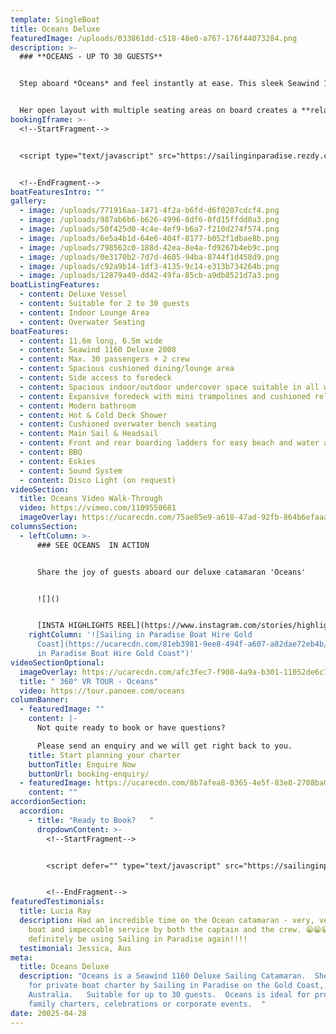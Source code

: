 ```yaml
---
template: SingleBoat
title: Oceans Deluxe
featuredImage: /uploads/033861dd-c518-48e0-a767-176f44073284.png
description: >-
  ### **O﻿CEANS - UP TO 30 GUESTS**


  Step aboard *Oceans* and feel instantly at ease. This sleek Seawind 1160 Deluxe catamaran offers the perfect balance of space and comfort, making her just as suited to intimate gatherings as she is to lively group celebrations.


  Her open layout with multiple seating areas on board creates a **relaxed, social atmosphere**. Whether you’re celebrating a milestone, popping the question, enjoying a family day out, or hosting a corporate event, *Oceans* sets the stage for memorable moments on the Gold Coast waters.
bookingIframe: >-
  <!--StartFragment-->


  <script type="text/javascript" src="https://sailinginparadise.rezdy.com/pluginJs?script=modal"></script> <a id="button-booking" class="button-booking rezdy rezdy-modal" href="https://sailinginparadise.rezdy.com/productsCalendar/279456?iframe=true" style="">Check Availability and BOOK NOW</a>


  <!--EndFragment-->
boatFeaturesIntro: ""
gallery:
  - image: /uploads/771916aa-1471-4f2a-b6fd-d6f0207cdcf4.png
  - image: /uploads/987ab6b6-b626-4996-8df6-0fd15ffdd0a3.png
  - image: /uploads/50f425d0-4c4e-4ef9-b6a7-f210d274f574.png
  - image: /uploads/6e5a4b1d-64e6-404f-8177-b052f1dbae8b.png
  - image: /uploads/798562c0-188d-42ea-8e4a-fd9267b4eb9c.png
  - image: /uploads/0e3170b2-7d7d-4605-94ba-8744f1d458d9.png
  - image: /uploads/c92a9b14-1df3-4135-9c14-e313b734264b.png
  - image: /uploads/12879a49-dd42-49fa-85cb-a9db8521d7a3.png
boatListingFeatures:
  - content: Deluxe Vessel
  - content: Suitable for 2 to 30 guests
  - content: Indoor Lounge Area
  - content: Overwater Seating
boatFeatures:
  - content: 11.6m long, 6.5m wide
  - content: Seawind 1160 Deluxe 2008
  - content: M﻿ax. 30 passengers + 2 crew
  - content: Spacious cushioned dining/lounge area
  - content: Side access to foredeck
  - content: Spacious indoor/outdoor undercover space suitable in all weather
  - content: Expansive foredeck with mini trampolines and cushioned relaxation area
  - content: Modern bathroom
  - content: Hot & Cold Deck Shower
  - content: Cushioned overwater bench seating
  - content: Main Sail & Headsail
  - content: Front and rear boarding ladders for easy beach and water access
  - content: BBQ
  - content: Eskies
  - content: Sound System
  - content: D﻿isco Light (on request)
videoSection:
  title: Oceans Video Walk-Through
  video: https://vimeo.com/1109550681
  imageOverlay: https://ucarecdn.com/75ae85e9-a618-47ad-92fb-864b6efaaa20/
columnsSection:
  - leftColumn: >-
      ### S﻿EE OCEANS  IN ACTION


      S﻿hare the joy of guests aboard our deluxe catamaran 'Oceans'


      ![]()


      [I﻿NSTA HIGHLIGHTS REEL](https://www.instagram.com/stories/highlights/17928120349525159/)
    rightColumn: '![Sailing in Paradise Boat Hire Gold
      Coast](https://ucarecdn.com/81eb3981-9ee8-494f-a607-a82dae72eb4b/ "Sailing
      in Paradise Boat Hire Gold Coast")'
videoSectionOptional:
  imageOverlay: https://ucarecdn.com/afc3fec7-f908-4a9a-b301-11052de6c71e/
  title: " 360° VR TOUR - Oceans"
  video: https://tour.panoee.com/oceans
columnBanner:
  - featuredImage: ""
    content: |-
      N﻿ot quite ready to book or have questions?

      P﻿lease send an enquiry and we will get right back to you.
    title: Start planning your charter
    buttonTitle: Enquire Now
    buttonUrl: booking-enquiry/
  - featuredImage: https://ucarecdn.com/8b7afea8-8365-4e5f-83e8-2708ba0f979e/
    content: ""
accordionSection:
  accordion:
    - title: "Ready to Book?   "
      dropdownContent: >-
        <!--StartFragment-->


        <script defer="" type="text/javascript" src="https://sailinginparadise.rezdy.com/pluginJs"></script> <iframe seamless="" width="100%" height="1000px" frameborder="0" class="rezdy" src="https://sailinginparadise.rezdy.com/catalog/279456/private-charters?iframe=true"></iframe>


        <!--EndFragment-->
featuredTestimonials:
  title: Lucia Ray
  description: Had an incredible time on the Ocean catamaran - very, very nice
    boat and impeccable service by both the captain and the crew. 😁😁😁 Will
    definitely be using Sailing in Paradise again!!!!
  testimonial: Jessica, Aus
meta:
  title: Oceans Deluxe
  description: "Oceans is a Seawind 1160 Deluxe Sailing Catamaran.  She is offered
    for private boat charter by Sailing in Paradise on the Gold Coast,
    Australia.   Suitable for up to 30 guests.  Oceans is ideal for proposals,
    family charters, celebrations or corporate events.  "
date: 20025-04-28
---
```


